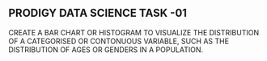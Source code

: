 ## PRODIGY DATA SCIENCE TASK -01
CREATE A BAR CHART OR HISTOGRAM TO VISUALIZE THE DISTRIBUTION OF A CATEGORISED OR CONTONUOUS VARIABLE, SUCH AS THE DISTRIBUTION OF AGES OR GENDERS IN A POPULATION.
